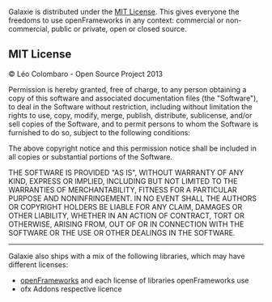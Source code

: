 Galaxie is distributed under the [MIT License](https://en.wikipedia.org/wiki/MIT_License). 
This gives everyone the freedoms to use openFrameworks in any context: commercial or non-commercial, public or private, open or closed source.

MIT License
-----------

&copy; L&eacute;o Colombaro - Open Source Project 2013

Permission is hereby granted, free of charge, to any person obtaining a copy of this software and associated documentation files (the "Software"), to deal in the Software without restriction, including without limitation the rights to use, copy, modify, merge, publish, distribute, sublicense, and/or sell copies of the Software, and to permit persons to whom the Software is furnished to do so, subject to the following conditions:

The above copyright notice and this permission notice shall be included in all copies or substantial portions of the Software.

THE SOFTWARE IS PROVIDED "AS IS", WITHOUT WARRANTY OF ANY KIND, EXPRESS OR IMPLIED, INCLUDING BUT NOT LIMITED TO THE WARRANTIES OF MERCHANTABILITY, FITNESS FOR A PARTICULAR PURPOSE AND NONINFRINGEMENT. IN NO EVENT SHALL THE AUTHORS OR COPYRIGHT HOLDERS BE LIABLE FOR ANY CLAIM, DAMAGES OR OTHER LIABILITY, WHETHER IN AN ACTION OF CONTRACT, TORT OR OTHERWISE, ARISING FROM, OUT OF OR IN CONNECTION WITH THE SOFTWARE OR THE USE OR OTHER DEALINGS IN THE SOFTWARE.

---

Galaxie also ships with a mix of the following libraries, which may have different licenses:
* [openFrameworks](http://www.openframeworks.cc/) and each license of libraries openFrameworks use
* ofx Addons respective licence

